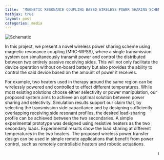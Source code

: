 ```yaml
---
title:  "MAGNETIC RESONANCE COUPLING BASED WIRELESS POWER SHARING SCHEME (MRC-WPSS)"
mathjax: true
layout: post
categories: media
---
```


![Schematic](/GodwinPonraj_contrast/assets/Fig_WPT_sch.jpg)

In this project, we present a novel wireless power sharing scheme using magnetic resonance coupling (MRC-WPSS), 
where a single transmission system can simultaneously transmit power and control the distributed between two entirely passive receiving sides. 
This will not only facilitate the device operation without on-board battery but also provides the ability to control the said device based on the amount of power it receives.


For example, two heaters used in therapy around the same region can be wirelessly powered and controlled to effect different temperatures. 
While most existing solutions choose either selectivity or power manipulation, our proposed system aims to achieve an optimal solution between power sharing and selectivity. 
Simulation results support our claim that, by selecting the transmission side capacitance and by designing sufficiently overlapping receiving side resonant profiles, 
the desired load-sharing profile can be achieved between the two secondaries. 
A simple experimental prototype was designed using resistive heaters as the two secondary loads. 
Experimental results show the load sharing at different temperatures in the two heaters.
The proposed wireless power transfer design can be used in simple remote applications that benefit from power control, such as remotely controllable heaters and robotic actuations.

<marquee>    _Currently under review in IEEE T-ASE_    </marquee>

<!--
<div align="center">
    <marquee> 
        _Currently under review in IEEE T-ASE_
    </marquee>
</div>
-->
